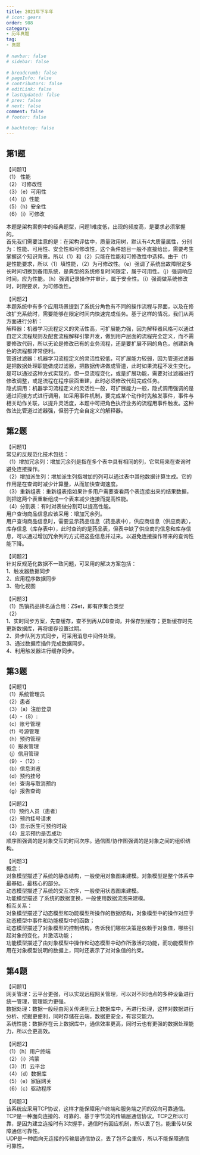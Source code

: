```yaml
---  
title: 2021年下半年  
# icon: gears  
order: 988  
category:  
- 历年真题  
tag:  
- 真题  
  
# navbar: false  
# sidebar: false  
  
# breadcrumb: false  
# pageInfo: false  
# contributors: false  
# editLink: false  
# lastUpdated: false  
# prev: false  
# next: false  
comment: false  
# footer: false  
  
# backtotop: false  
---  
```

## 第1题 ##

【问题1】  
（1） 性能  
（2） 可修改性  
（3）（e）可用性   
（4）（j）性能  
（5）（h）安全性  
（6）（i）可修改  
  
本题是架构案例中的经典题型，问题1难度低，出现的频度高，是要求必须掌握的。  
首先我们需要注意的是：在架构评估中，质量效用树，默认有4大质量属性，分别为：性能、可用性、安全性和可修改性，这个条件题目一般不直接给出，需要考生掌握这个知识背景。所以（1）和（2）只能在性能和可修改性中选择。由于（f）是性能要求，所以（1）填性能，（2）为可修改性。（e）强调了系统出故障限定多长时间切换到备用系统，是典型的系统修复时间限定，属于可用性。（j）强调响应时间，应为性能。（h）强调记录操作并审计，属于安全性。（i）强调做系统修改时，时限要求，为可修改性。  
  
【问题2】  
本题系统中有多个应用场景提到了系统分角色有不同的操作流程与界面，以及在修改扩充系统时，需要能够在限定时间内快速完成任务。基于这样的情况，我们从两方面进行分析：  
解释器：机器学习流程定义的灵活性高，可扩展能力强，因为解释器风格可以通过自定义流程规则及配套流程解释引擎开发，做到用户层面的流程完全定义，而不需要修改代码，所以无论是修改已有的业务流程，还是要扩展不同的角色，创建新角色的流程都非常便利。  
管道过滤器：机器学习流程定义的灵活性较低，可扩展能力较弱，因为管道过滤器是把数据处理职能做成过滤器，把数据传递做成管道，此时如果流程不发生变化，是可以通过这种方式实现的，但一旦流程变化，或是扩展功能，需要对过滤器进行修改调整，或是流程在程序层面重建，此时必须修改代码完成任务。  
隐式调用：机器学习流程定义的灵活性一般，可扩展能力一般，隐式调用强调的是通过间接方式进行调用，如采用事件机制，要完成某个动作时先触发事件，事件与相关动作关联，以提升灵活度，本题中可把角色执行业务的流程用事件触发。这种做法比管道过滤器强，但弱于完全自定义的解释器。  


## 第2题 ##

【问题1】  
常见的反规范化技术包括：  
（1）增加冗余列：增加冗余列是指在多个表中具有相同的列，它常用来在查询时避免连接操作。  
（2）增加派生列：增加派生列指增加的列可以通过表中其他数据计算生成。它的作用是在查询时减少计算量，从而加快查询速度。  
（3）重新组表：重新组表指如果许多用户需要查看两个表连接出来的结果数据，则把这两个表重新组成一个表来减少连接而提高性能。  
（4）分割表：有时对表做分割可以提高性能。  
用户查询商品信息应该采用：增加冗余列。  
用户查询商品信息时，需要显示药品信息（药品表中），供应商信息（供应商表），库存信息（库存表中），此时查询的是药品表，但表中缺了供应商的信息和库存信息，可以通过增加冗余列的方式把这些信息并过来。以避免连接操作带来的查询性能下降。  
  
【问题2】  
针对反规范化数据不一致问题，可采用的解决方案包括：  
1、触发器数据同步  
2、应用程序数据同步  
3、物化视图  
  
【问题3】  
（1）热销药品排名适合用：ZSet，即有序集合类型  
（2）  
1、实时同步方案，先查缓存，查不到再从DB查询，并保存到缓存；更新缓存时先更新数据库，再将缓存设置过期。  
2、异步队列方式同步，可采用消息中间件处理。  
3、通过数据库插件完成数据同步。  
4、利用触发器进行缓存同步。  


## 第3题 ##

【问题1】  
（1）系统管理员  
（2）患者  
（3）（a）注册登录  
（4）-（8）:  
（c）账号管理  
（f）号源管理  
（h）预约管理  
（i）报表管理  
（j）信用管理  
（9）-（12）:  
（b）信息浏览  
（d）预约挂号  
（e）查询与取消预约  
（g）报告查询  
  
【问题2】  
（1）预约人员（患者）  
（2）预约挂号请求  
（3）显示医生可预约时段  
（4）显示预约是否成功  
顺序图强调的是对象交互的时间次序。通信图/协作图强调的是对象之间的组织结构。  
  
【问题3】  
概念：  
对象模型描述了系统的静态结构，一般使用对象图来建模。对象模型是整个体系中最基础，最核心的部分。  
动态模型描述了系统的交互次序，一般使用状态图来建模。  
功能模型描述 了系统的数据变换，一般使用数据流图来建模。  
相互关系：  
对象模型描述了动态模型和功能模型所操作的数据结构，对象模型中的操作对应于动态模型中事件和功能模型中的函数；  
动态模型描述了对象模型的控制结构，告诉我们哪些决策是依赖于对象值，哪些引起对象的变化，并激活功能；  
功能模型描述了由对象模型中操作和动态模型中动作所激活的功能，而功能模型作用在对象模型说明的数据上，同时还表示了对对象值的约束。  


## 第4题 ##

【问题1】  
网关管理：云平台更强，可以实现远程网关管理，可以对不同地点的多种设备进行统一管理，管理能力更强。  
数据处理：数据一般经由网关传递到云上数据库中，再进行处理，这样对数据进行分析、挖掘更便利，同时存储在云端，数据更安全，有容灾能力。  
系统性能：数据存在云上数据库中，通信效率更高，同时云也有更强的数据处理能力，所以会更高效。  
  
【问题2】  
（1）（h）用户终端  
（2）（i）鸿蒙  
（3）（f）云平台  
（4）（d）数据库  
（5）（e）家庭网关  
（6）（c）驱动程序  
  
【问题3】  
该系统应采用TCP协议，这样才能保障用户终端和服务端之间的双向可靠通信。  
TCP是一种面向连接的、可靠的、基于字节流的传输层通信协议。TCP之所以可靠，是因为建立连接时有3次握手，通信时有回应机制，所以丢了包，能重传以保障通信可靠性。  
UDP是一种面向无连接的传输层通信协议，丢了包不会重传，所以不能保障通信可靠性。  

